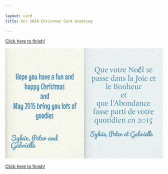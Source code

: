 ```yaml
---

layout: card
title: Our 2014 Christmas Card Greeting

---
```


[Click here to finish!](/cardEnd1)

![Card greeting](/public/images/card3.jpg)

[Click here to finish!](/cardEnd1)

